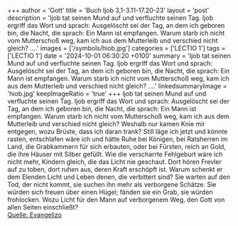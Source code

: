+++
author = 'Gott'
title = 'Buch Ijob 3,1-3.11-17.20-23'
layout = 'post'
description = 'Ijob tat seinen Mund auf und verfluchte seinen Tag. Ijob ergriff das Wort und sprach: Ausgelöscht sei der Tag, an dem ich geboren bin, die Nacht, die sprach: Ein Mann ist empfangen. Warum starb ich nicht vom Mutterschoß weg, kam ich aus dem Mutterleib und verschied nicht gleich? ....'
images = ['/symbols/hiob.jpg']
categories = ['LECTIO 1']
tags = ['LECTIO 1']
date = '2024-10-01 06:30:20 +0100'
summary = 'Ijob tat seinen Mund auf und verfluchte seinen Tag. Ijob ergriff das Wort und sprach: Ausgelöscht sei der Tag, an dem ich geboren bin, die Nacht, die sprach: Ein Mann ist empfangen. Warum starb ich nicht vom Mutterschoß weg, kam ich aus dem Mutterleib und verschied nicht gleich? ....'
linkedsummaryImage = 'hiob.jpg'
keepImageRatio = 'true'
+++
Ijob tat seinen Mund auf und verfluchte seinen Tag.
Ijob ergriff das Wort und sprach:
Ausgelöscht sei der Tag, an dem ich geboren bin, die Nacht, die sprach: Ein Mann ist empfangen.
Warum starb ich nicht vom Mutterschoß weg, kam ich aus dem Mutterleib und verschied nicht gleich?
Weshalb nur kamen Knie mir entgegen, wozu Brüste, dass ich daran trank?
Still läge ich jetzt und könnte rasten, entschlafen wäre ich und hätte Ruhe
bei Königen, bei Ratsherren im Land, die Grabkammern für sich erbauten,
oder bei Fürsten, reich an Gold, die ihre Häuser mit Silber gefüllt.<!--more-->
Wie die verscharrte Fehlgeburt wäre ich nicht mehr, Kindern gleich, die das Licht nie geschaut.
Dort hören Frevler auf zu toben, dort ruhen aus, deren Kraft erschöpft ist.
Warum schenkt er dem Elenden Licht und Leben denen, die verbittert sind?
Sie warten auf den Tod, der nicht kommt, sie suchen ihn mehr als verborgene Schätze.
Sie würden sich freuen über einen Hügel; fänden sie ein Grab, sie würden frohlocken.
Wozu Licht für den Mann auf verborgenem Weg, den Gott von allen Seiten einschließt?<br> [Quelle: Evangelizo](https://evangeliumtagfuertag.org/DE/gospel)